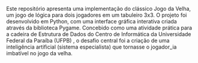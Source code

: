 Este repositório apresenta uma implementação do clássico Jogo da Velha, um jogo de lógica para dois jogadores em um tabuleiro 3x3. O projeto foi desenvolvido em Python, com uma interface gráfica interativa criada através da biblioteca Pygame. Concebido como uma atividade prática para a cadeira de Estrutura de Dados do Centro de Informática da Universidade Federal da Paraíba (UFPB) , o desafio central foi a criação de uma inteligência artificial (sistema especialista) que tornasse o jogador_ia imbatível no jogo da velha.
